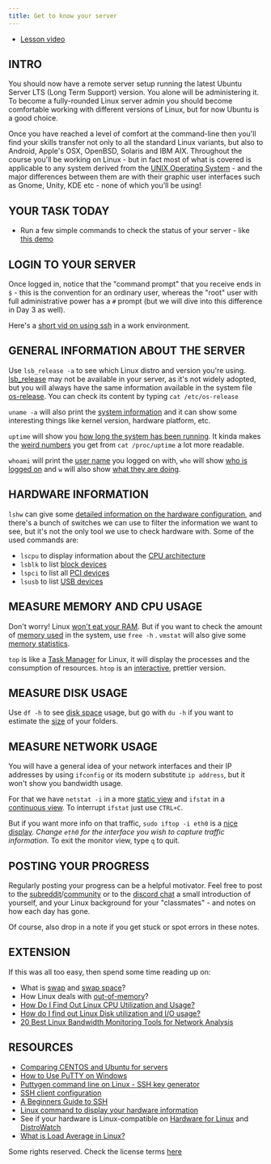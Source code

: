 ```yaml
---
title: Get to know your server
---
```



* [Lesson video](https://youtu.be/xaDAB0vbIr4)

## INTRO

You should now have a remote server setup running the latest Ubuntu Server LTS (Long Term Support) version. You alone will be administering it. To become a fully-rounded Linux server admin you should become comfortable working with different versions of Linux, but for now Ubuntu is a good choice.

Once you have reached a level of comfort at the command-line then you'll find your skills transfer not only to all the standard Linux variants, but also to Android, Apple's OSX, OpenBSD, Solaris and IBM AIX. Throughout the course you'll be working on Linux - but in fact most of what is covered is applicable to any system derived from the [UNIX Operating System](https://youtu.be/tc4ROCJYbm0) - and the major differences between them are with their graphic user interfaces such as Gnome, Unity, KDE etc - none of which you’ll be using!

## YOUR TASK TODAY

* Run a few simple commands to check the status of your server - like [this demo](https://asciinema.org/a/619479)

## LOGIN TO YOUR SERVER

Once logged in, notice that the "command prompt" that you receive ends in `$` - this is the convention for an ordinary user, whereas the "root" user with full administrative power has a `#` prompt (but we will dive into this difference in Day 3 as well).

Here's a [short vid on using ssh](https://www.youtube.com/watch?v=lMMOUSRPfJc) in a work environment.

## GENERAL INFORMATION ABOUT THE SERVER

Use `lsb_release -a` to see which Linux distro and version you're using. [lsb_release](https://refspecs.linuxfoundation.org/LSB_3.0.0/LSB-PDA/LSB-PDA/lsbrelease.html) may not be available in your server, as it's not widely adopted, but you will always have the same information available in the system file [os-release](https://www.man7.org/linux/man-pages/man5/os-release.5.html). You can check its content by typing `cat /etc/os-release`

`uname -a` will also print the [system information](https://www.man7.org/linux/man-pages/man1/uname.1.html) and it can show some interesting things like kernel version, hardware platform, etc.

`uptime` will show you [how long the system has been running](https://www.man7.org/linux/man-pages/man1/uptime.1.html). It kinda makes the [weird numbers](https://unix.stackexchange.com/questions/753868/proc-uptime-command-gives-weird-result) you get from `cat /proc/uptime` a lot more readable.

`whoami` will print the [user name](https://www.man7.org/linux/man-pages/man1/whoami.1.html) you logged on with, `who` will show [who is logged on](https://www.man7.org/linux/man-pages/man1/who.1.html) and `w` will also show [what they are doing](https://www.man7.org/linux/man-pages/man1/w.1.html).

## HARDWARE INFORMATION

`lshw` can give some [detailed information on the hardware configuration](https://manpages.ubuntu.com/manpages/trusty/en/man1/lshw.1.html), and there's a bunch of switches we can use to filter the information we want to see, but it's not the only tool we use to check hardware with. Some of the used commands are:

* `lscpu` to display information about the [CPU architecture](https://www.man7.org/linux/man-pages/man1/lscpu.1.html)
* `lsblk` to list [block devices](https://www.man7.org/linux/man-pages/man8/lsblk.8.html)
* `lspci` to list all [PCI devices](https://www.man7.org/linux/man-pages/man8/lspci.8.html)
* `lsusb` to list [USB devices](https://www.man7.org/linux/man-pages/man8/lsusb.8.html)

## MEASURE MEMORY AND CPU USAGE

Don't worry! Linux [won't eat your RAM](https://linuxatemyram.com/). But if you want to check the amount of [memory used](https://www.man7.org/linux/man-pages/man1/free.1.html) in the system, use `free -h` . `vmstat` will also give some [memory statistics](https://www.man7.org/linux/man-pages/man8/vmstat.8.html).

`top` is like a [Task Manager](https://www.man7.org/linux/man-pages/man1/top.1.html) for Linux, it will display the processes and the consumption of resources. `htop` is an [interactive](https://www.man7.org/linux/man-pages/man1/htop.1.html), prettier version.

## MEASURE DISK USAGE

Use `df -h` to see [disk space](https://www.man7.org/linux/man-pages/man1/df.1.html) usage, but go with `du -h` if you want to estimate the [size](https://www.man7.org/linux/man-pages/man1/du.1.html) of your folders.

## MEASURE NETWORK USAGE

You will have a general idea of your network interfaces and their IP addresses by using `ifconfig` or its modern substitute `ip address`, but it won't show you bandwidth usage.

For that we have `netstat -i` in a more [static view](https://www.man7.org/linux/man-pages/man8/netstat.8.html) and `ifstat` in a [continuous view](https://www.man7.org/linux/man-pages/man8/ifstat.8.html). To interrupt `ifstat` just use `CTRL+C`.

But if you want more info on that traffic, `sudo iftop -i eth0` is a [nice display](https://manpages.ubuntu.com/manpages/xenial/man8/iftop.8.html). *Change `eth0` for the interface you wish to capture traffic information.* To exit the monitor view, type `q` to quit.

## POSTING YOUR PROGRESS

Regularly posting your progress can be a helpful motivator. Feel free to post to the [subreddit](https://www.reddit.com/r/linuxupskillchallenge/)/[community](https://programming.dev/c/linuxupskillchallenge) or to the [discord chat](https://discord.gg/linux-upskill-challenge-682046666928685068) a small introduction of yourself, and your Linux background for your "classmates" - and notes on how each day has gone.

Of course, also drop in a note if you get stuck or spot errors in these notes.

## EXTENSION

If this was all too easy, then spend some time reading up on:

* What is [swap](https://help.ubuntu.com/community/SwapFaq) and [swap space](https://wiki.archlinux.org/title/swap)?
* How Linux deals with [out-of-memory](https://www.oracle.com/technical-resources/articles/it-infrastructure/dev-oom-killer.html)?
* [How Do I Find Out Linux CPU Utilization and Usage?](https://www.cyberciti.biz/tips/how-do-i-find-out-linux-cpu-utilization.html)
* [How do I find out Linux Disk utilization and I/O usage?](https://www.cyberciti.biz/tips/linux-disk-performance-monitoring-howto.html)
* [20 Best Linux Bandwidth Monitoring Tools for Network Analysis](https://www.tecmint.com/linux-network-bandwidth-monitoring-tools/)

## RESOURCES

* [Comparing CENTOS and Ubuntu for servers](http://serverfault.com/questions/53954/centos-vs-ubuntu)
* [How to Use PuTTY on Windows](https://www.ssh.com/academy/ssh/putty/windows)
* [Puttygen command line on Linux - SSH key generator](https://www.ssh.com/academy/ssh/putty/linux/puttygen)
* [SSH client configuration](https://linuxize.com/post/using-the-ssh-config-file/)
* [A Beginners Guide to SSH](https://www.youtube.com/watch?v=qWKK_PNHnnA)
* [Linux command to display your hardware information](https://opensource.com/article/19/9/linux-commands-hardware-information)
* See if your hardware is Linux-compatible on [Hardware for Linux](https://linux-hardware.org/) and [DistroWatch](https://distrowatch.com/dwres.php?resource=hardware)
* [What is Load Average in Linux?](https://www.digitalocean.com/community/tutorials/load-average-in-linux)

Some rights reserved. Check the license terms
[here](https://github.com/livialima/linuxupskillchallenge/blob/master/LICENSE)
